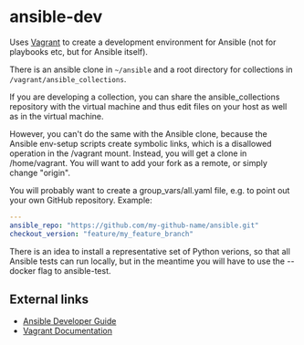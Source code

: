 # ansible-dev

Uses [Vagrant](https://www.vagrantup.com/) to create a development environment
for Ansible (not for playbooks etc, but for Ansible itself).

There is an ansible clone in `~/ansible` and a root directory for collections
in `/vagrant/ansible_collections`.

If you are developing a collection, you can share the ansible\_collections
repository with the virtual machine and thus edit files on your host as well
as in the virtual machine.

However, you can't do the same with the Ansible clone, because the Ansible
env-setup scripts create symbolic links, which is a disallowed operation
in the /vagrant mount. Instead, you will get a clone in /home/vagrant.
You will want to add your fork as a remote, or simply change "origin".

You will probably want to create a group\_vars/all.yaml file, e.g. to point out
your own GitHub repository. Example:

```yaml
---
ansible_repo: "https://github.com/my-github-name/ansible.git"
checkout_version: "feature/my_feature_branch"
```

There is an idea to install a representative set of Python verions, so that
all Ansible tests can run locally, but in the meantime you will have to use
the --docker flag to ansible-test.

## External links

* [Ansible Developer Guide](https://docs.ansible.com/ansible/latest/dev_guide/index.html)
* [Vagrant Documentation](https://www.vagrantup.com/docs/index.html)

